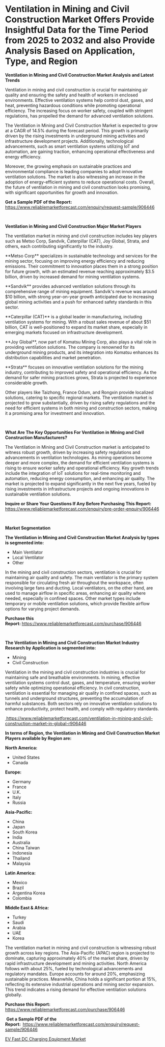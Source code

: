 <p><h1>Ventilation in Mining and Civil Construction Market Offers Provide Insightful Data for the Time Period from 2025 to 2032 and also Provide Analysis Based on Application, Type, and Region</h1></p><p><strong>Ventilation in Mining and Civil Construction Market Analysis and Latest Trends</strong></p>
<p><p>Ventilation in mining and civil construction is crucial for maintaining air quality and ensuring the safety and health of workers in enclosed environments. Effective ventilation systems help control dust, gases, and heat, preventing hazardous conditions while promoting operational efficiency. The increasing focus on worker safety, coupled with stringent regulations, has propelled the demand for advanced ventilation solutions.</p><p>The Ventilation in Mining and Civil Construction Market is expected to grow at a CAGR of 14.5% during the forecast period. This growth is primarily driven by the rising investments in underground mining activities and infrastructure development projects. Additionally, technological advancements, such as smart ventilation systems utilizing IoT and automation, are gaining traction, enhancing operational effectiveness and energy efficiency. </p><p>Moreover, the growing emphasis on sustainable practices and environmental compliance is leading companies to adopt innovative ventilation solutions. The market is also witnessing an increase in the adoption of energy-efficient systems to reduce operational costs. Overall, the future of ventilation in mining and civil construction looks promising, with significant opportunities for growth and innovation.</p></p>
<p><strong>Get a Sample PDF of the Report:&nbsp;</strong> <a href="https://www.reliablemarketforecast.com/enquiry/request-sample/906446?utm_campaign=3538&utm_medium=2&utm_source=Github&utm_content=ia&utm_term=21032025&utm_id=ventilation-in-mining-and-civil-construction">https://www.reliablemarketforecast.com/enquiry/request-sample/906446</a></p>
<p>&nbsp;</p>
<p><strong>Ventilation in Mining and Civil Construction Major Market Players</strong></p>
<p><p>The ventilation market in mining and civil construction includes key players such as Metso Corp, Sandvik, Caterpillar (CAT), Joy Global, Strata, and others, each contributing significantly to the industry.</p><p>**Metso Corp** specializes in sustainable technology and services for the mining sector, focusing on improving energy efficiency and reducing emissions. Their commitment to innovation places them in a strong position for future growth, with an estimated revenue reaching approximately $3.5 billion, driven by increased demand for mining ventilation systems.</p><p>**Sandvik** provides advanced ventilation solutions through its comprehensive range of mining equipment. Sandvik's revenue was around $10 billion, with strong year-on-year growth anticipated due to increasing global mining activities and a push for enhanced safety standards in this sector.</p><p>**Caterpillar (CAT)** is a global leader in manufacturing, including ventilation systems for mining. With a robust sales revenue of about $51 billion, CAT is well-positioned to expand its market share, especially in emerging markets focused on infrastructure development.</p><p>**Joy Global**, now part of Komatsu Mining Corp, also plays a vital role in providing ventilation solutions. The company is renowned for its underground mining products, and its integration into Komatsu enhances its distribution capabilities and market penetration.</p><p>**Strata** focuses on innovative ventilation solutions for the mining industry, contributing to improved safety and operational efficiency. As the demand for safer mining practices grows, Strata is projected to experience considerable growth.</p><p>Other players like Taizhong, France Odum, and Rongxin provide localized solutions, catering to specific regional markets. The ventilation market is projected to grow substantially, driven by rising safety regulations and the need for efficient systems in both mining and construction sectors, making it a promising area for investment and innovation.</p></p>
<p>&nbsp;</p>
<p><strong>What Are The Key Opportunities For Ventilation in Mining and Civil Construction Manufacturers?</strong></p>
<p><p>The Ventilation in Mining and Civil Construction market is anticipated to witness robust growth, driven by increasing safety regulations and advancements in ventilation technologies. As mining operations become deeper and more complex, the demand for efficient ventilation systems is rising to ensure worker safety and operational efficiency. Key growth trends include the integration of IoT solutions for real-time monitoring and automation, reducing energy consumption, and enhancing air quality. The market is projected to expand significantly in the next five years, fueled by rising investments in infrastructure projects and ongoing innovations in sustainable ventilation solutions.</p></p>
<p><strong>Inquire or Share Your Questions If Any Before Purchasing This Report:</strong> <a href="https://www.reliablemarketforecast.com/enquiry/pre-order-enquiry/906446?utm_campaign=3538&utm_medium=2&utm_source=Github&utm_content=ia&utm_term=21032025&utm_id=ventilation-in-mining-and-civil-construction">https://www.reliablemarketforecast.com/enquiry/pre-order-enquiry/906446</a></p>
<p>&nbsp;</p>
<p><strong>Market Segmentation</strong></p>
<p><strong>The Ventilation in Mining and Civil Construction Market Analysis by types is segmented into:</strong></p>
<p><ul><li>Main Ventilator</li><li>Local Ventilator</li><li>Other</li></ul></p>
<p><p>In the mining and civil construction sectors, ventilation is crucial for maintaining air quality and safety. The main ventilator is the primary system responsible for circulating fresh air throughout the workspace, often involving large fans and ducting. Local ventilators, on the other hand, are used to manage airflow in specific areas, enhancing air quality where needed, especially in confined spaces. Other market types include temporary or mobile ventilation solutions, which provide flexible airflow options for varying project demands.</p></p>
<p><strong>Purchase this Report:&nbsp;</strong><a href="https://www.reliablemarketforecast.com/purchase/906446?utm_campaign=3538&utm_medium=2&utm_source=Github&utm_content=ia&utm_term=21032025&utm_id=ventilation-in-mining-and-civil-construction">https://www.reliablemarketforecast.com/purchase/906446</a></p>
<p>&nbsp;</p>
<p><strong>The Ventilation in Mining and Civil Construction Market Industry Research by Application is segmented into:</strong></p>
<p><ul><li>Mining</li><li>Civil Construction</li></ul></p>
<p><p>Ventilation in the mining and civil construction industries is crucial for maintaining safe and breathable environments. In mining, effective ventilation systems control dust, gases, and temperature, ensuring worker safety while optimizing operational efficiency. In civil construction, ventilation is essential for managing air quality in confined spaces, such as tunnels and underground structures, preventing the accumulation of harmful substances. Both sectors rely on innovative ventilation solutions to enhance productivity, protect health, and comply with regulatory standards.</p></p>
<p><a href="https://www.reliablemarketforecast.com/ventilation-in-mining-and-civil-construction-market-in-global-r906446?utm_campaign=3538&utm_medium=2&utm_source=Github&utm_content=ia&utm_term=21032025&utm_id=ventilation-in-mining-and-civil-construction">&nbsp;https://www.reliablemarketforecast.com/ventilation-in-mining-and-civil-construction-market-in-global-r906446</a></p>
<p><strong>In terms of Region, the Ventilation in Mining and Civil Construction Market Players available by Region are:</strong></p>
<p>
    <p> <strong> North America: </strong>
        <ul>
            <li>United States</li>
            <li>Canada</li>
        </ul>
        </p> 
    <p> <strong> Europe: </strong>
        <ul>
            <li>Germany</li>
            <li>France</li>
            <li>U.K.</li>
            <li>Italy</li>
            <li>Russia</li>
        </ul>
        </p> 
    <p> <strong> Asia-Pacific: </strong>
        <ul>
            <li>China</li>
            <li>Japan</li>
            <li>South Korea</li>
            <li>India</li>
            <li>Australia</li>
            <li>China Taiwan</li>
            <li>Indonesia</li>
            <li>Thailand</li>
            <li>Malaysia</li>
        </ul>
        </p> 
    <p> <strong> Latin America: </strong>
        <ul>
            <li>Mexico</li>
            <li>Brazil</li>
            <li>Argentina Korea</li>
            <li>Colombia</li>
        </ul>
        </p> 
    <p> <strong> Middle East & Africa: </strong>
        <ul>
            <li>Turkey</li>
            <li>Saudi</li>
            <li>Arabia</li>
            <li>UAE</li>
            <li>Korea</li>
        </ul>
    </p>
    </p>
<p><p>The ventilation market in mining and civil construction is witnessing robust growth across key regions. The Asia-Pacific (APAC) region is projected to dominate, capturing approximately 40% of the market share, driven by rapid infrastructure development and mining activities. North America follows with about 25%, fueled by technological advancements and regulatory mandates. Europe accounts for around 20%, emphasizing sustainable practices. Meanwhile, China holds a significant portion at 15%, reflecting its extensive industrial operations and mining sector expansion. This trend indicates a rising demand for effective ventilation solutions globally.</p></p>
<p><strong>Purchase this Report: </strong><a href="https://www.reliablemarketforecast.com/purchase/906446?utm_campaign=3538&utm_medium=2&utm_source=Github&utm_content=ia&utm_term=21032025&utm_id=ventilation-in-mining-and-civil-construction">https://www.reliablemarketforecast.com/purchase/906446</a></p>
<p>&nbsp;<strong>Get a Sample PDF of the Report:&nbsp;&nbsp;</strong><a href="https://www.reliablemarketforecast.com/enquiry/request-sample/906446?utm_campaign=3538&utm_medium=2&utm_source=Github&utm_content=ia&utm_term=21032025&utm_id=ventilation-in-mining-and-civil-construction">https://www.reliablemarketforecast.com/enquiry/request-sample/906446</a></p>
<p><strong></strong></p>
<p><p><a href="https://github.com/dayaanapis5/Market-Research-Report-List-1/blob/main/ev-fast-dc-charging-equipment-market.md?utm_campaign=3538&utm_medium=2&utm_source=Github&utm_content=ia&utm_term=21032025&utm_id=ventilation-in-mining-and-civil-construction">EV Fast DC Charging Equipment Market</a></p></p>